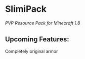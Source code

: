 # SlimiPack
###### PVP Resource Pack for Minecraft 1.8

## Upcoming Features:
Completely original armor

